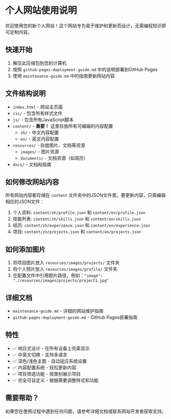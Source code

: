 # 个人网站使用说明

欢迎使用您的新个人网站！这个网站专为易于维护和更新而设计，无需编程知识即可定制内容。

## 快速开始

1. 解压此压缩包到您的计算机
2. 按照 `github-pages-deployment-guide.md` 中的说明部署到GitHub Pages
3. 使用 `maintenance-guide.md` 中的指南更新网站内容

## 文件结构说明

- `index.html` - 网站主页面
- `css/` - 包含所有样式文件
- `js/` - 包含所有JavaScript脚本
- `content/` - **重要！** 这里存放所有可编辑的内容配置
  - `zh/` - 中文内容配置
  - `en/` - 英文内容配置
- `resources/` - 存放图片、文档等资源
  - `images/` - 图片资源
  - `documents/` - 文档资源（如简历）
- `docs/` - 文档和指南

## 如何修改网站内容

所有网站内容都存储在 `content` 文件夹中的JSON文件里。要更新内容，只需编辑相应的JSON文件：

1. 个人资料: `content/zh/profile.json` 和 `content/en/profile.json`
2. 技能列表: `content/zh/skills.json` 和 `content/en/skills.json`
3. 经历: `content/zh/experience.json` 和 `content/en/experience.json`
4. 项目: `content/zh/projects.json` 和 `content/en/projects.json`

## 如何添加图片

1. 将项目图片放入 `resources/images/projects/` 文件夹
2. 将个人照片放入 `resources/images/profile/` 文件夹
3. 在配置文件中引用图片路径，例如：`"image": "./resources/images/projects/project1.jpg"`

## 详细文档

- `maintenance-guide.md` - 详细的网站维护指南
- `github-pages-deployment-guide.md` - GitHub Pages部署指南

## 特性

- ✅ 响应式设计 - 在所有设备上完美显示
- ✅ 中英文切换 - 支持多语言
- ✅ 深色/浅色主题 - 自动适应系统设置
- ✅ 内容配置系统 - 轻松更新内容
- ✅ 项目筛选功能 - 按类别展示项目
- ✅ 完全可自定义 - 根据需要调整样式和功能

## 需要帮助？

如果您在使用过程中遇到任何问题，请参考详细文档或联系网站开发者获取支持。
